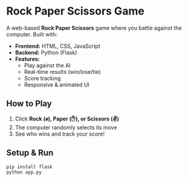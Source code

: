 # **Rock Paper Scissors Game**  

A web-based **Rock Paper Scissors** game where you battle against the computer. Built with:  

- **Frontend:** HTML, CSS, JavaScript  
- **Backend:** Python (Flask)  
- **Features:**  
  - Play against the AI  
  - Real-time results (win/lose/tie)  
  - Score tracking  
  - Responsive & animated UI  

## **How to Play**  
1. Click **Rock (✊), Paper (✋), or Scissors (✌️)**  
2. The computer randomly selects its move  
3. See who wins and track your score!  

## **Setup & Run**  
```bash
pip install flask
python app.py